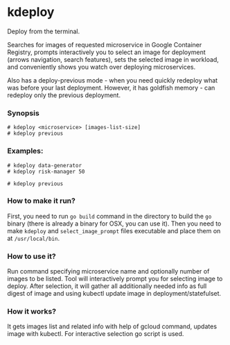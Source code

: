 # kdeploy
Deploy from the terminal.

Searches for images of requested microservice in Google Container Registry,
prompts interactively you to select an image for deployment (arrows navigation, search features),
sets the selected image in workload, and conveniently shows you watch over deploying microservices.

Also has a deploy-previous mode - when you need quickly redeploy what was before your last deployment.
However, it has goldfish memory - can redeploy only the previous deployment.

### Synopsis
```
# kdeploy <microservice> [images-list-size]
# kdeploy previous
```

### Examples:
```
# kdeploy data-generator
# kdeploy risk-manager 50

# kdeploy previous
```

### How to make it run?

First, you need to run `go build` command in the directory to build the `go` binary (there is already a binary for OSX, you can use it).
Then you need to make `kdeploy` and `select_image_prompt` files executable and place them on at `/usr/local/bin`.

### How to use it?

Run command specifying microservice name and optionally number of images to be listed.
Tool will interactively prompt you for selecting image to deploy.
After selection, it will gather all additionally needed info as full digest of image and using kubectl update image
in deployment/statefulset.

### How it works?

It gets images list and related info with help of gcloud command, updates image with kubectl.
For interactive selection go script is used.
